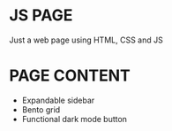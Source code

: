 # JS PAGE

Just a web page using HTML, CSS and JS


# PAGE CONTENT

- Expandable sidebar
- Bento grid
- Functional dark mode button
